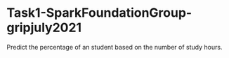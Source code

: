 # Task1-SparkFoundationGroup-gripjuly2021
Predict the percentage of an student based on the number of study hours.
